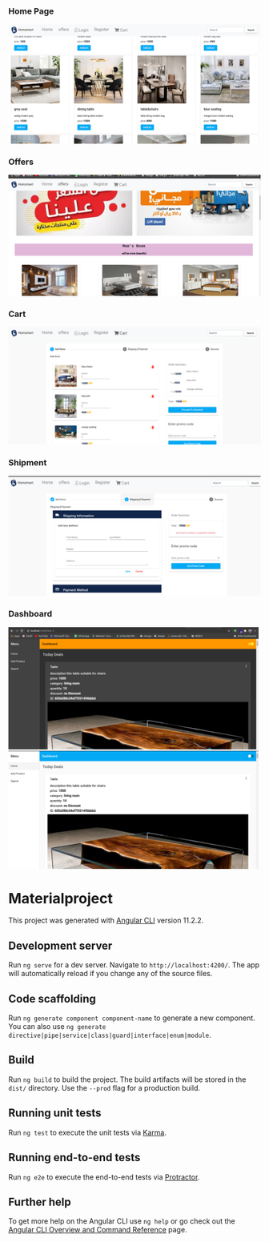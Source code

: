 <h3>Home Page</h3>
<img src="imgesWebsite/homePage.png">

<h3>Offers</h3>
<img src="imgesWebsite/offers.png">

<h3>Cart</h3>
<img src="imgesWebsite/Cart.png">
<h3>Shipment</h3>
<img src="imgesWebsite/Shipment.png">

<h3>Dashboard</h3>
<img src="imgesWebsite/dash-light.png" width="500px">
<img src="imgesWebsite/dash-dark.png"   width="500px">







# Materialproject

This project was generated with [Angular CLI](https://github.com/angular/angular-cli) version 11.2.2.

## Development server

Run `ng serve` for a dev server. Navigate to `http://localhost:4200/`. The app will automatically reload if you change any of the source files.

## Code scaffolding

Run `ng generate component component-name` to generate a new component. You can also use `ng generate directive|pipe|service|class|guard|interface|enum|module`.

## Build

Run `ng build` to build the project. The build artifacts will be stored in the `dist/` directory. Use the `--prod` flag for a production build.

## Running unit tests

Run `ng test` to execute the unit tests via [Karma](https://karma-runner.github.io).

## Running end-to-end tests

Run `ng e2e` to execute the end-to-end tests via [Protractor](http://www.protractortest.org/).

## Further help

To get more help on the Angular CLI use `ng help` or go check out the [Angular CLI Overview and Command Reference](https://angular.io/cli) page.
